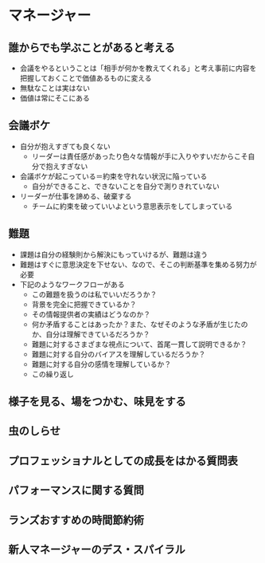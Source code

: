 # マネージャー

## 誰からでも学ぶことがあると考える
- 会議をやるということは「相手が何かを教えてくれる」と考え事前に内容を把握しておくことで価値あるものに変える
- 無駄なことは実はない
- 価値は常にそこにある

## 会議ボケ
- 自分が抱えすぎても良くない
  - リーダーは責任感があったり色々な情報が手に入りやすいだからこそ自分で抱えすぎない
- 会議ボケが起こっている＝約束を守れない状況に陥っている
  - 自分ができること、できないことを自分で測りきれていない 
- リーダーが仕事を諦める、破棄する
  - チームに約束を破っていいよという意思表示をしてしまっている  

## 難題
- 課題は自分の経験則から解決にもっていけるが、難題は違う
- 難題はすぐに意思決定を下せない、なので、そこの判断基準を集める努力が必要
- 下記のようなワークフローがある
  - この難題を扱うのは私でいいだろうか？
  - 背景を完全に把握できているか？
  - その情報提供者の実績はどうなのか？
  - 何か矛盾することはあったか？また、なぜそのような矛盾が生じたのか、自分は理解できているだろうか？
  - 難題に対するさまざまな視点について、首尾一貫して説明できるか？
  - 難題に対する自分のバイアスを理解しているだろうか？
  - 難題に対する自分の感情を理解しているか？
  - この繰り返し

## 様子を見る、場をつかむ、味見をする

## 虫のしらせ

## プロフェッショナルとしての成長をはかる質問表

## パフォーマンスに関する質問

## ランズおすすめの時間節約術

## 新人マネージャーのデス・スパイラル

